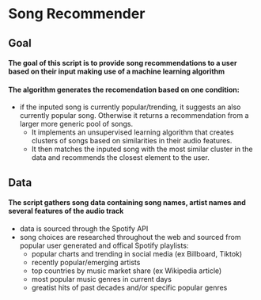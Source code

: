 # Song Recommender
## Goal
#### The goal of this script is to provide song recommendations to a user based on their input making use of a machine learning algorithm
#### The algorithm generates the recomendation based on one condition:
* if the inputed song is currently popular/trending, it suggests an also currently popular song. Otherwise it returns a  recommendation from a larger more generic pool of songs.
    * It implements an unsupervised learning algorithm that creates clusters of songs based on similarities in their audio features.
    * It then matches the inputed song with the most similar cluster in the data and recommends the closest element to the user.
## Data
#### The script gathers song data containing song names, artist names and several features of the audio track
* data is sourced through the Spotify API
* song choices are researched throughout the web and sourced from popular user generated and offical Spotify playlists:
    * popular charts and trending in social media (ex Billboard, Tiktok)
    * recently popular/emerging artists
    * top countries by music market share (ex Wikipedia article)
    * most popular music genres in current days
    * greatist hits of past decades and/or specific popular genres
